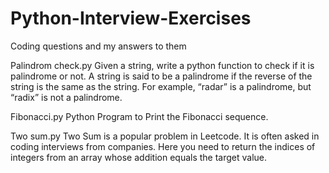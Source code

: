 # Python-Interview-Exercises
Coding questions and my answers to them


Palindrom check.py
Given a string, write a python function to check if it is palindrome or not. A string is said to be a palindrome if the reverse of the string is the same as the string. For example, “radar” is a palindrome, but “radix” is not a palindrome.

Fibonacci.py
Python Program to Print the Fibonacci sequence. 

Two sum.py
Two Sum is a popular problem in Leetcode. It is often asked in coding interviews from companies. Here you need to return the indices of integers from an array whose addition equals the target value.